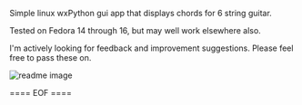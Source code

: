 Simple linux wxPython gui app that displays chords for 6 string guitar.

Tested on Fedora 14 through 16, but may well work elsewhere also.

I'm actively looking for feedback and improvement suggestions. Please feel free to pass these on.

![readme image](https://github.com/robertpearce/chord-finder/blob/master/docs/readme-image.png?raw=true)


==== EOF ====
